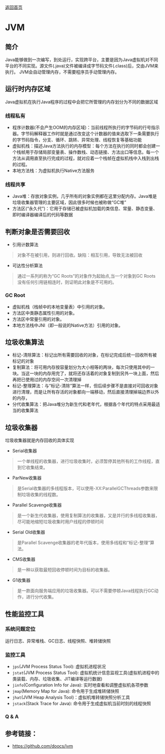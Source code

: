 <p> <a href="../README.md">返回首页</a></p>

# JVM
## 简介
Java能够做到一次编写，到处运行，实现跨平台，主要是因为Java虚拟机对不同平台的不同实现。源文件(.java)文件被编译成字节码文件(.class)后，交由JVM来执行。
JVM会自动管理内存，不需要程序员手动管理内存。
## 运行时内存区域
Java虚拟机在执行Java程序的过程中会把它所管理的内存划分为不同的数据区域
### 线程私有
- 程序计数器(不会产生OOM的内存区域)：当前线程所执行的字节码的行号指示器。字节码解释器工作时就是通过改变这个计数器的值来选取下一条需要执行的字节码指令，分支、循环、跳转、异常处理、线程恢复等基础功能
- 虚拟机栈：描述Java方法执行的内存模型：每个方法在执行的同时都会创建一个栈帧用于存储局部变量表、操作数栈、动态链接、方法出口等信息。每一个方法从调用直至执行完成的过程，就对应着一个栈帧在虚拟机栈中入栈到出栈的过程。
- 本地方法栈：为虚拟机执行Native方法服务
### 线程共享
- Java堆：存放对象实例，几乎所有的对象实例都在这里分配内存。Java堆是垃圾收集器管理的主要区域，因此很多时候也被称做“GC堆”
- 方法区(“永久代”)：它用于存储已被虚拟机加载的类信息、常量、静态变量、即时编译器编译后的代码等数据
## 判断对象是否需要回收
- 引用计数算法
> 对象不在被引用，则进行回收。缺陷：相互引用，导致无法被回收
- 可达性分析算法
> 通过一系列的称为“GC Roots”的对象作为起始点,当一个对象到GC Roots
没有任何引用链相连时，则证明此对象是不可用的。
### GC Root
- 虚拟机栈（栈帧中的本地变量表）中引用的对象。
- 方法区中类静态属性引用的对象。
- 方法区中常量引用的对象。
- 本地方法栈中JNI（即一般说的Native方法）引用的对象。
## 垃圾收集算法
- 标记-清除算法：标记出所有需要回收的对象，在标记完成后统一回收所有被标记的对象
- 复制算法：将可用内存按容量划分为大小相等的两块，每次只使用其中的一块。当这一块的内存用完了，就将还存活着的对象复制到另外一块上面，然后再把已使用过的内存空间一次清理掉
- 标记-整理算法：与“标记-清除”算法一样，但后续步骤不是直接对可回收对象进行清理，而是让所有存活的对象都向一端移动，然后直接清理掉端边界以外的内存，
- 分代收集算法：把Java堆分为新生代和老年代，根据各个年代的特点采用最适当的收集算法
## 垃圾收集器
垃圾收集器就是内存回收的具体实现
- Serial收集器
> 一个单线程的收集器，进行垃圾收集时，必须暂停其他所有的工作线程，直到它收集结束。
- ParNew收集器
> 是Serial收集器的多线程版本，可以使用-XX:ParallelGCThreads参数来限制垃圾收集的线程数。
- Parallel Scavenge收集器
> 是一个新生代收集器，使用复制算法的收集器，又是并行的多线程收集器，尽可能地缩短垃圾收集时用户线程的停顿时间
- Serial Old收集器
> 是Parallel Scavenge收集器的老年代版本，使用多线程和“标记-整理”算法。
- CMS收集器
> 是一种以获取最短回收停顿时间为目标的收集器。
- G1收集器
> 是一款面向服务端应用的垃圾收集器。可以不需要停顿Java线程执行GC动作，进行分代收集。
## 性能监控工具
### 系统问题定位
运行日志、异常堆栈、GC日志、线程快照、堆转储快照
### 监控工具
- `jps`(JVM Process Status Tool): 虚拟机进程状况
- `jstat`(JVM Process Status Tool): 虚拟机统计信息监视工具(虚拟机进程中的类装载、内存、垃圾收集、JIT编译等运行数据)
- `jinfo`(Configuration Info for Java): 实时地查看和调整虚拟机各项参数
- `jmap`(Memory Map for Java): 命令用于生成堆转储快照
- `jhat`(JVM Heap Analysis Tool)：虚拟机堆转储快照分析工具
- `jstack`(Stack Trace for Java): 命令用于生成虚拟机当前时刻的线程快照
### Q & A

## 参考链接：
- https://github.com/doocs/jvm



